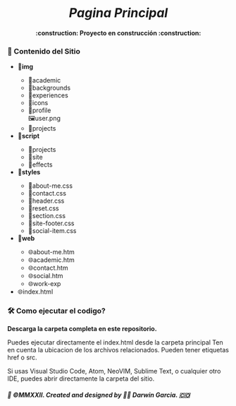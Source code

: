 <em><h1 align="center"> Pagina Principal </h1> </em>
<h4 align="center">
:construction: Proyecto en construcción :construction:
</h4>

<h3> 📁 Contenido del Sitio </h3>
 <ul>
  <li><strong>📁img</strong></li>
   <ul>
    <li>📁academic</li>
    <li>📁backgrounds</li>
    <li>📁experiences</li>
    <li>📁icons</li>
    <li>📁profile</li>
     🖼️user.png
    <li>📁projects</li>
   </ul>
  <li><strong>📁script</strong></li>
  <ul>
    <li>📁projects</li>
    <li>📁site</li>
    <li>📁effects</li>
  </ul>
  <li><strong>📁styles</strong></li>
 <ul>
  <li>📄about-me.css</li>
  <li>📄contact.css</li>
   <li>📄header.css</li>
   <li>📄reset.css</li>
   <li>📄section.css</li>
   <li>📄site-footer.css</li>
  <li>📄social-item.css</li>  
 </ul>
 <li><strong>📁web</strong></li>
  <ul>
   <li>🌐about-me.htm</li>
   <li>🌐academic.htm</li>
   <li>🌐contact.htm</li>
   <li>🌐social.htm</li>
   <li>🌐work-exp</li>
 </ul>
 <li>🌐index.html</li>
</ul>

### 🛠️ Como ejecutar el codigo? ###
 <p><strong>Descarga la carpeta completa en este repositorio.</strong></p>
<p>Puedes ejecutar directamente el index.html desde la carpeta principal
 Ten en cuenta la ubicacion de los archivos relacionados. Pueden tener etiquetas href o src.</p>
<p>Si usas Visual Studio Code, Atom, NeoVIM, Sublime Text, o cualquier otro IDE, puedes abrir directamente la carpeta del sitio.</p>
 <p></p>
 <p><h6><strong>🎯 ©MMXXII. Created and designed by 👨‍💻 Darwin Garcia. 🇨🇴</strong></h6></p>


